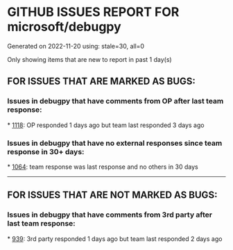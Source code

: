 
# GITHUB ISSUES REPORT FOR microsoft/debugpy


Generated on 2022-11-20 using: stale=30, all=0


Only showing items that are new to report in past 1 day(s)


## FOR ISSUES THAT ARE MARKED AS BUGS:


### Issues in debugpy that have comments from OP after last team response:


\* [1118](https://github.com/microsoft/debugpy/issues/1118 "Python debugger does not attach to Azure function"): OP responded 1 days ago but team last responded 3 days ago

### Issues in debugpy that have no external responses since team response in 30+ days:


\* [1064](https://github.com/microsoft/debugpy/issues/1064 "debugpy sometimes fails to start up"): team response was last response and no others in 30 days

---

## FOR ISSUES THAT ARE NOT MARKED AS BUGS:


### Issues in debugpy that have comments from 3rd party after last team response:


\* [939](https://github.com/microsoft/debugpy/issues/939 "Support Python 3.11"): 3rd party responded 1 days ago but team last responded 2 days ago
